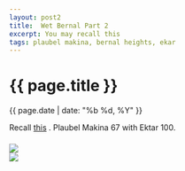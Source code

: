 ```yaml
---
layout: post2
title:  Wet Bernal Part 2
excerpt: You may recall this
tags: plaubel makina, bernal heights, ekar
---
```


<div class="row">
<div class="col-xs-8 col-xs-offset-2">
<h1> {{ page.title }} </h1>
<div class="pdate"> {{ page.date | date: "%b %d, %Y" }} </div>
</div></div>


<div class="row">
<div class="col-xs-8 col-xs-offset-2">

<p>
Recall <a href='http://people.mozilla.org/~sguha/blog//2015/02/07/a-very-wet-bernal-hill.html'>this</a>
. Plaubel Makina 67 with Ektar 100.
</p>

<div id="demo6" class="flex-images" style="padding-top:0.5em;">
<div class="item" data-w="1000" data-h="1046" data-solo="y">
	<div class="img"><a href="{{ site.url }}/images/photos/sfwet/down-000099260008.jpg"><img src="{{ site.url }}/images/blank.gif" data-src="{{ site.url }}/images/photos/sfwet/thum-000099260008.jpg"></a></div>
</div>
<div class="item" data-w="1000" data-h="1052"  data-solo="y">
	<div class="img"><a href="{{ site.url }}/images/photos/sfwet/down-000099260009.jpg"><img src="{{ site.url }}/images/blank.gif" data-src="{{ site.url }}/images/photos/sfwet/thum-000099260009.jpg"></a></div>
</div>


</div></div></div>











<script>
$('#demo6').flexImages({ rowHeight:900 , truncate: 0});
$('#demo7').flexImages({ rowHeight:900 , truncate: 0});
</script>











<!-- Ends op most -->
